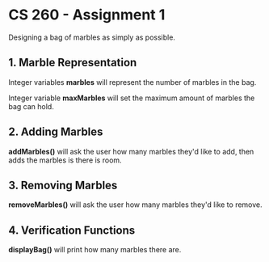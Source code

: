 # CS 260 - Assignment 1
Designing a bag of marbles as simply as possible.

## 1. Marble Representation
Integer variables **marbles** will represent the number of marbles in the bag.

Integer variable **maxMarbles** will set the maximum amount of marbles the bag can hold.

## 2. Adding Marbles
**addMarbles()** will ask the user how many marbles they'd like to add, then adds the marbles is there is room.

## 3. Removing Marbles
**removeMarbles()** will ask the user how many marbles they'd like to remove.

## 4. Verification Functions
**displayBag()** will print how many marbles there are.